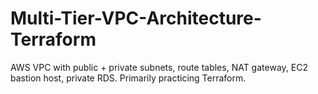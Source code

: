 # Multi-Tier-VPC-Architecture-Terraform
AWS VPC with public + private subnets, route tables, NAT gateway, EC2 bastion host, private RDS. Primarily practicing Terraform.
